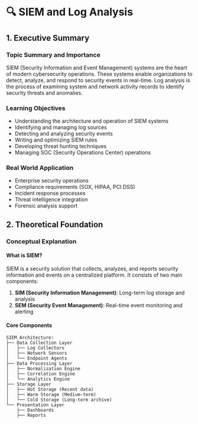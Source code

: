 # 🔍 SIEM and Log Analysis

## 1. Executive Summary

### Topic Summary and Importance
SIEM (Security Information and Event Management) systems are the heart of modern cybersecurity operations. These systems enable organizations to detect, analyze, and respond to security events in real-time. Log analysis is the process of examining system and network activity records to identify security threats and anomalies.

### Learning Objectives
- Understanding the architecture and operation of SIEM systems
- Identifying and managing log sources
- Detecting and analyzing security events
- Writing and optimizing SIEM rules
- Developing threat hunting techniques
- Managing SOC (Security Operations Center) operations

### Real World Application
- Enterprise security operations
- Compliance requirements (SOX, HIPAA, PCI DSS)
- Incident response processes
- Threat intelligence integration
- Forensic analysis support

## 2. Theoretical Foundation

### Conceptual Explanation

#### What is SIEM?
SIEM is a security solution that collects, analyzes, and reports security information and events on a centralized platform. It consists of two main components:

1. **SIM (Security Information Management)**: Long-term log storage and analysis
2. **SEM (Security Event Management)**: Real-time event monitoring and alerting

#### Core Components
```
SIEM Architecture:
├── Data Collection Layer
│   ├── Log Collectors
│   ├── Network Sensors
│   └── Endpoint Agents
├── Data Processing Layer
│   ├── Normalization Engine
│   ├── Correlation Engine
│   └── Analytics Engine
├── Storage Layer
│   ├── Hot Storage (Recent data)
│   ├── Warm Storage (Medium-term)
│   └── Cold Storage (Long-term archive)
└── Presentation Layer
    ├── Dashboards
    ├── Reports
```